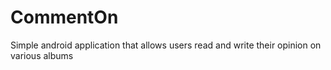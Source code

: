 # CommentOn
Simple android application that allows users read and write their opinion on various albums

